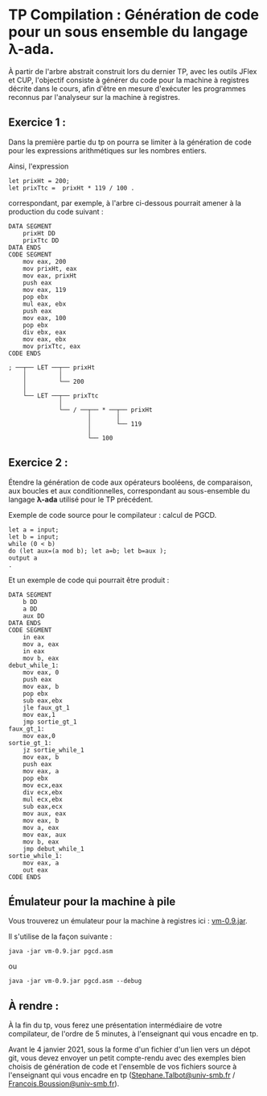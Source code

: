 # TP Compilation : Génération de code pour un sous ensemble du langage λ-ada.

À partir de l'arbre abstrait construit lors du dernier TP, avec les outils JFlex et CUP, l'objectif consiste à générer du code pour la machine à registres décrite dans le cours, afin d'être en mesure d'exécuter les programmes reconnus par l'analyseur sur la machine à registres.

## Exercice 1 :

Dans la première partie du tp on pourra se limiter à la génération de code pour les expressions arithmétiques sur les nombres entiers.

Ainsi, l'expression

```
let prixHt = 200;
let prixTtc =  prixHt * 119 / 100 .
```
correspondant, par exemple, à l'arbre ci-dessous pourrait amener à la production du code suivant :

```
DATA SEGMENT
	prixHt DD
	prixTtc DD
DATA ENDS
CODE SEGMENT
	mov eax, 200
	mov prixHt, eax
	mov eax, prixHt
	push eax
	mov eax, 119
	pop ebx
	mul eax, ebx
	push eax
	mov eax, 100
	pop ebx
	div ebx, eax
	mov eax, ebx
	mov prixTtc, eax
CODE ENDS
```
```
; ──┬── LET ──┬── prixHt
    │         │   
    │         └── 200
    │   
    └── LET ──┬── prixTtc
              │   
              └── / ──┬── * ──┬── prixHt
                      │       │   
                      │       └── 119
                      │   
                      └── 100
```

## Exercice 2 :

Étendre la génération de code aux opérateurs booléens, de comparaison, aux boucles et aux conditionnelles, correspondant au sous-ensemble du langage **λ-ada** utilisé pour le TP précédent.

Exemple de code source pour le compilateur : calcul de PGCD.

```
let a = input;
let b = input;
while (0 < b)
do (let aux=(a mod b); let a=b; let b=aux );
output a
.
```
Et un exemple de code qui pourrait être produit :

```
DATA SEGMENT
	b DD
	a DD
	aux DD
DATA ENDS
CODE SEGMENT
	in eax
	mov a, eax
	in eax
	mov b, eax
debut_while_1:
	mov eax, 0
	push eax
	mov eax, b
	pop ebx
	sub eax,ebx
	jle faux_gt_1
	mov eax,1
	jmp sortie_gt_1
faux_gt_1:
	mov eax,0
sortie_gt_1:
	jz sortie_while_1
	mov eax, b
	push eax
	mov eax, a
	pop ebx
	mov ecx,eax
	div ecx,ebx
	mul ecx,ebx
	sub eax,ecx
	mov aux, eax
	mov eax, b
	mov a, eax
	mov eax, aux
	mov b, eax
	jmp debut_while_1
sortie_while_1:
	mov eax, a
	out eax
CODE ENDS
```

## Émulateur pour la machine à pile

Vous trouverez un émulateur pour la machine à registres ici : [vm-0.9.jar](./vm-0.9.jar).

Il s'utilise de la façon suivante :

`java -jar vm-0.9.jar pgcd.asm`

ou

`java -jar vm-0.9.jar pgcd.asm --debug`

## À rendre :

À la fin du tp, vous ferez une présentation intermédiaire de votre compilateur, de l'ordre de 5 minutes, à l'enseignant qui vous encadre en tp.

Avant le 4 janvier 2021, sous la forme d'un fichier d'un lien vers un dépot git, vous devez envoyer un petit compte-rendu avec des exemples bien choisis de génération de code et l'ensemble de vos fichiers source à l'enseignant qui vous encadre en tp (Stephane.Talbot@univ-smb.fr / Francois.Boussion@univ-smb.fr).
